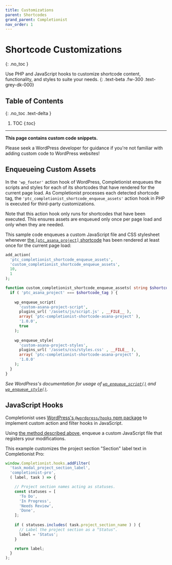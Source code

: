 ```yaml
---
title: Customizations
parent: Shortcodes
grand_parent: Completionist
nav_order: 1
---
```


# Shortcode Customizations
{: .no_toc }

Use PHP and JavaScript hooks to customize shortcode content, functionality, and styles to suite your needs.
{: .text-beta .fw-300 .text-grey-dk-000}

## Table of Contents
{: .no_toc .text-delta }

1. TOC
{:toc}

---

<div class="banner banner-warning">
  <p><strong>This page contains custom code snippets.</strong></p>
  <p>Please seek a WordPress developer for guidance if you're not familiar with adding custom code to WordPress websites!</p>
</div>


## Enqueueing Custom Assets

In the `'wp_footer'` action hook of WordPress, Completionist enqueues the scripts and styles for each of its shortcodes that have rendered for the current page load. As Completionist processes each detected shortcode tag, the `'ptc_completionist_shortcode_enqueue_assets'` action hook in PHP is executed for third-party customizations.

Note that this action hook only runs for shortcodes that have been executed. This ensures assets are enqueued only once per page load and only when they are needed.

This sample code enqueues a custom JavaScript file and CSS stylesheet whenever [the `[ptc_asana_project]` shortcode](/completionist/shortcodes/#ptc_asana_project) has been rendered at least once for the current page load:

```php
add_action(
  'ptc_completionist_shortcode_enqueue_assets',
  'custom_completionist_shortcode_enqueue_assets',
  10,
  1
);

function custom_completionist_shortcode_enqueue_assets( string $shortcode_tag ) {
  if ( 'ptc_asana_project' === $shortcode_tag ) {
    
    wp_enqueue_script(
      'custom-asana-project-script',
      plugins_url( '/assets/js/script.js' , __FILE__ ),
      array( 'ptc-completionist-shortcode-asana-project' ),
      '1.0.0',
      true
    );
    
    wp_enqueue_style(
      'custom-asana-project-styles',
      plugins_url( '/assets/css/styles.css' , __FILE__ ),
      array( 'ptc-completionist-shortcode-asana-project' ),
      '1.0.0'
    );
  }
}
```

*See WordPress's documentation for usage of [`wp_enqueue_script()`](https://developer.wordpress.org/reference/functions/wp_enqueue_script/) and [`wp_enqueue_style()`](https://developer.wordpress.org/reference/functions/wp_enqueue_style/).*

## JavaScript Hooks

Completionist uses [WordPress's `@wordpress/hooks` npm package](https://developer.wordpress.org/block-editor/reference-guides/packages/packages-hooks/) to implement custom action and filter hooks in JavaScript.

Using [the method described above](#enqueueing-custom-assets), enqueue a custom JavaScript file that registers your modifications.

This example customizes the project section "Section" label text in Completionist Pro:

```js
window.Completionist.hooks.addFilter(
  'task_modal_project_section_label',
  'completionist-pro',
  ( label, task ) => {

    // Project section names acting as statuses.
    const statuses = [
      'To Do',
      'In Progress',
      'Needs Review',
      'Done',
    ];
    
    if ( statuses.includes( task.project_section_name ) ) {
      // Label the project section as a "Status".
      label = 'Status';
    }

    return label;
  }
);
```

